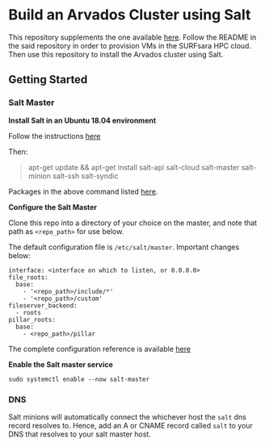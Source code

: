 # Build an Arvados Cluster using Salt

This repository supplements the one available [here](https://github.com/gijzelaerr/bio_cluster).
Follow the README in the said repository in order to provision VMs in the SURFsara HPC cloud.
Then use this repository to install the Arvados cluster using Salt.

## Getting Started

### Salt Master
**Install Salt in an Ubuntu 18.04 environment** 

Follow the instructions [here](https://repo.saltstack.com/#ubuntu)

Then:
> apt-get update && apt-get install salt-api salt-cloud salt-master salt-minion salt-ssh salt-syndic

Packages in the above command listed [here](https://docs.saltstack.com/en/master/topics/installation/ubuntu.html).

**Configure the Salt Master**

Clone this repo into a directory of your choice on the master, and note that path as `<repo_path>` for use below.

The default configuration file is `/etc/salt/master`. Important changes below:
```
interface: <interface on which to listen, or 0.0.0.0>
file_roots:
  base:
    - '<repo_path>/include/*'
    - '<repo_path>/custom'
fileserver_backend:
  - roots
pillar_roots:
  base:
    - <repo_path>/pillar
```

The complete configuration reference is available [here](https://docs.saltstack.com/en/master/ref/configuration/master.html#configuration-salt-master)

**Enable the Salt master service**

`sudo systemctl enable --now salt-master`

### DNS

Salt minions will automatically connect the whichever host the `salt` dns record resolves to.
Hence, add an A or CNAME record called `salt` to your DNS that resolves to your salt master host.